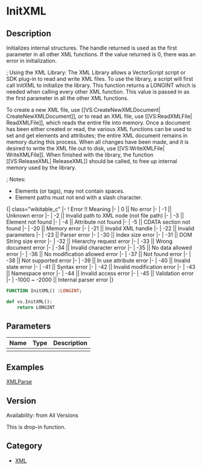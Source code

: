 # InitXML

## Description
Initializes internal structures. The handle returned is used as the first parameter in all other XML functions. If the value returned is 0, there was an error in initialization.

; Using the XML Library:
The XML Library allows a VectorScript script or SDK plug-in to read and write XML files.  To use the library, a script will first call InitXML to initialize the library.  This function returns a LONGINT which is needed when calling every other XML function.  This value is passed in as the first parameter in all the other XML functions.

To create a new XML file, use [[VS:CreateNewXMLDocument| CreateNewXMLDocument]], or to read an XML file, use [[VS:ReadXMLFile| ReadXMLFile]], which reads the entire file into memory.  Once a document has been either created or read, the various XML functions can be used to set and get elements and attributes; the entire XML document remains in memory during this process.  When all changes have been made, and it is desired to write the XML file out to disk, use [[VS:WriteXMLFile| WriteXMLFile]].  When finished with the library, the function [[VS:ReleaseXML| ReleaseXML]] should be called, to free up internal memory used by the library.

; Notes:
* Elements (or tags), may not contain spaces.
* Element paths must not end with a slash character.


{| class="wikitable_c"
|- 
! Error !! Meaning
|- 
| 0 || No error
|- 
| -1 || Unknown error
|- 
| -2 || Invalid path to XML node (not file path)
|- 
| -3 || Element not found
|- 
| -4 || Attribute not found
|- 
| -5 || CDATA section not found
|- 
| -20 || Memory error
|- 
| -21 || Invalid XML handle
|- 
| -22 || Invalid parameters
|- 
| -23 || Parser error
|- 
| -30 || Index size error
|- 
| -31 || DOM String size error
|- 
| -32 || Hierarchy request error
|- 
| -33 || Wrong document error
|- 
| -34 || Invalid character error
|- 
| -35 || No data allowed error
|- 
| -36 || No modification allowed error
|- 
| -37 || Not found error
|- 
| -38 || Not supported error
|- 
| -39 || In use attribute error
|- 
| -40 || Invalid state error
|- 
| -41 || Syntax error
|- 
| -42 || Invalid modification error
|- 
| -43 || Namespace error
|- 
| -44 || Invalid access error
|- 
| -45  || Validation error
|- 
| -1000 ~ -2000 || Internal parser error
|}

```pascal
FUNCTION InitXML() :LONGINT;
```

```python
def vs.InitXML():
    return LONGINT
```

## Parameters
|Name|Type|Description|
|---|---|---|
||   |   |

## Examples
[XMLParse](examples/XMLParse.md)

## Version
Availability: from All Versions

This is drop-in function.

## Category
* [XML](../Categories/XML.md)
